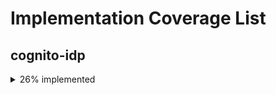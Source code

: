 # Implementation Coverage List

## cognito-idp

<details>
<summary> 26% implemented  </summary>

- [ ] AddCustomAttributes
- [ ] AdminAddUserToGroup
- [ ] AdminConfirmSignUp
- [x] AdminCreateUser
- [x] AdminDeleteUser
- [x] AdminDeleteUserAttributes
- [ ] AdminDisableProviderForUser
- [ ] AdminDisableUser
- [ ] AdminEnableUser
- [ ] AdminForgetDevice
- [ ] AdminGetDevice
- [x] AdminGetUser
- [x] AdminInitiateAuth
- [ ] AdminLinkProviderForUser
- [ ] AdminListDevices
- [ ] AdminListGroupsForUser
- [ ] AdminListUserAuthEvents
- [ ] AdminRemoveUserFromGroup
- [ ] AdminResetUserPassword
- [ ] AdminRespondToAuthChallenge
- [ ] AdminSetUserMfaPreference
- [x] AdminSetUserPassword
- [ ] AdminSetUserSettings
- [ ] AdminUpdateAuthEventFeedback
- [ ] AdminUpdateDeviceStatus
- [x] AdminUpdateUserAttributes
- [ ] AdminUserGlobalSignOut
- [x] AssociateSoftwareToken
- [x] ChangePassword
- [ ] ConfirmDevice
- [x] ConfirmForgotPassword
- [x] ConfirmSignUp
- [ ] CreateGroup
- [ ] CreateIdentityProvider
- [ ] CreateResourceServer
- [ ] CreateUserImportJob
- [x] CreateUserPool
- [x] CreateUserPoolClient
- [ ] CreateUserPoolDomain
- [ ] DeleteGroup
- [ ] DeleteIdentityProvider
- [ ] DeleteResourceServer
- [ ] DeleteUser
- [x] DeleteUserAttributes
- [ ] DeleteUserPool
- [ ] DeleteUserPoolClient
- [ ] DeleteUserPoolDomain
- [ ] DescribeIdentityProvider
- [ ] DescribeResourceServer
- [ ] DescribeRiskConfiguration
- [ ] DescribeUserImportJob
- [ ] DescribeUserPool
- [ ] DescribeUserPoolClient
- [ ] DescribeUserPoolDomain
- [ ] ForgetDevice
- [x] ForgotPassword
- [ ] GetCsvHeader
- [ ] GetDevice
- [ ] GetGroup
- [ ] GetIdentityProviderByIdentifier
- [ ] GetLogDeliveryConfiguration
- [ ] GetSigningCertificate
- [ ] GetUiCustomization
- [x] GetUser
- [ ] GetUserAttributeVerificationCode
- [ ] GetUserPoolMfaConfig
- [ ] GlobalSignOut
- [x] InitiateAuth
- [ ] ListDevices
- [ ] ListGroups
- [ ] ListIdentityProviders
- [ ] ListResourceServers
- [ ] ListTagsForResource
- [ ] ListUserImportJobs
- [ ] ListUserPoolClients
- [x] ListUserPools
- [x] ListUsers
- [ ] ListUsersInGroup
- [x] ResendConfirmationCode
- [x] RespondToAuthChallenge
- [x] RevokeToken
- [ ] SetLogDeliveryConfiguration
- [ ] SetRiskConfiguration
- [ ] SetUiCustomization
- [x] SetUserMfaPreference
- [ ] SetUserPoolMfaConfig
- [ ] SetUserSettings
- [x] SignUp
- [ ] StartUserImportJob
- [ ] StopUserImportJob
- [ ] TagResource
- [ ] UntagResource
- [ ] UpdateAuthEventFeedback
- [ ] UpdateDeviceStatus
- [ ] UpdateGroup
- [ ] UpdateIdentityProvider
- [ ] UpdateResourceServer
- [x] UpdateUserAttributes
- [ ] UpdateUserPool
- [ ] UpdateUserPoolClient
- [ ] UpdateUserPoolDomain
- [x] VerifySoftwareToken
- [x] VerifyUserAttribute

</details>
